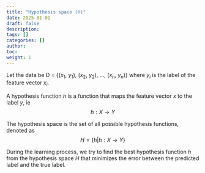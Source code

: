 ```yaml
---
title: "Hypothesis space (H)"
date: 2025-01-01
draft: false
description:
tags: []
categories: []
author:
toc:
weight: 1
---
```


Let the data be D = {($x_1$, $y_1$), ($x_2$, $y_2$), ..., ($x_n$, $y_n$)}
where $y_i$ is the label of the feature vector $x_i$.

A hypothesis function $h$ is a function that maps the feature vector $x$ to the label $y$, ie 
$$h: X \to Y$$

The hypothesis space is the set of all possible hypothesis functions, denoted as 
$$H = \{h | h: X \to Y\}$$

During the learning process, we try to find the best hypothesis function $h$ from the hypothesis space $H$ that minimizes the error between the predicted label and the true label.